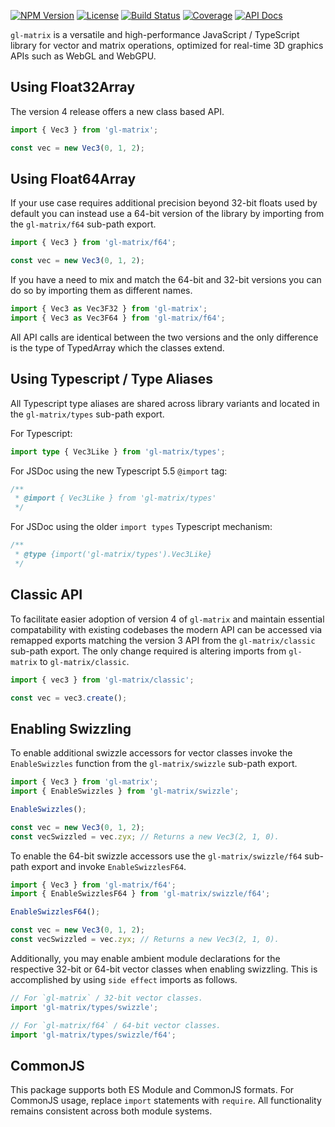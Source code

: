 [![NPM Version](https://img.shields.io/npm/v/gl-matrix.svg)](https://www.npmjs.com/package/gl-matrix)
[![License](https://img.shields.io/badge/license-MIT-yellowgreen.svg?style=flat)](https://github.com/typhonjs-svelte/trie-search/blob/main/LICENSE)
[![Build Status](https://github.com/toji/gl-matrix/workflows/CI/CD/badge.svg)](#)
[![Coverage](https://img.shields.io/codecov/c/github/toji/gl-matrix.svg)](https://codecov.io/github/toji/gl-matrix)
[![API Docs](https://img.shields.io/badge/API%20Documentation-476ff0)](https://glmatrix.net/docs/v4/)

`gl-matrix` is a versatile and high-performance JavaScript / TypeScript library for vector and matrix operations, 
optimized for real-time 3D graphics APIs such as WebGL and WebGPU.

## Using Float32Array

The version 4 release offers a new class based API.

```js
import { Vec3 } from 'gl-matrix';

const vec = new Vec3(0, 1, 2);
```

## Using Float64Array

If your use case requires additional precision beyond 32-bit floats used by default you can instead use a 
64-bit version of the library by importing from the `gl-matrix/f64` sub-path export.

```js
import { Vec3 } from 'gl-matrix/f64';

const vec = new Vec3(0, 1, 2);
```

If you have a need to mix and match the 64-bit and 32-bit versions you can do so by importing them as different names.

```js
import { Vec3 as Vec3F32 } from 'gl-matrix';
import { Vec3 as Vec3F64 } from 'gl-matrix/f64';
```

All API calls are identical between the two versions and the only difference is the type of TypedArray which the classes extend.

## Using Typescript / Type Aliases

All Typescript type aliases are shared across library variants and located in the `gl-matrix/types` sub-path export.

For Typescript:
```ts
import type { Vec3Like } from 'gl-matrix/types';
```

For JSDoc using the new Typescript 5.5 `@import` tag:
```js
/**
 * @import { Vec3Like } from 'gl-matrix/types'
 */
```

For JSDoc using the older `import types` Typescript mechanism:
```js
/**
 * @type {import('gl-matrix/types').Vec3Like}
 */
```

## Classic API

To facilitate easier adoption of version 4 of `gl-matrix` and maintain essential compatability with existing codebases the modern
API can be accessed via remapped exports matching the version 3 API from the `gl-matrix/classic` sub-path export. The
only change required is altering imports from `gl-matrix` to `gl-matrix/classic`.

```js
import { vec3 } from 'gl-matrix/classic';

const vec = vec3.create();
```

## Enabling Swizzling

To enable additional swizzle accessors for vector classes invoke the `EnableSwizzles` function from 
the `gl-matrix/swizzle` sub-path export.

```ts
import { Vec3 } from 'gl-matrix';
import { EnableSwizzles } from 'gl-matrix/swizzle';

EnableSwizzles();

const vec = new Vec3(0, 1, 2);
const vecSwizzled = vec.zyx; // Returns a new Vec3(2, 1, 0). 
```

To enable the 64-bit swizzle accessors use the `gl-matrix/swizzle/f64` sub-path export and invoke `EnableSwizzlesF64`.

```ts
import { Vec3 } from 'gl-matrix/f64';
import { EnableSwizzlesF64 } from 'gl-matrix/swizzle/f64';

EnableSwizzlesF64();

const vec = new Vec3(0, 1, 2);
const vecSwizzled = vec.zyx; // Returns a new Vec3(2, 1, 0). 
```

Additionally, you may enable ambient module declarations for the respective 32-bit or 64-bit 
vector classes when enabling swizzling. This is accomplished by using `side effect` imports as follows. 

```ts
// For `gl-matrix` / 32-bit vector classes.
import 'gl-matrix/types/swizzle';

// For `gl-matrix/f64` / 64-bit vector classes.
import 'gl-matrix/types/swizzle/f64';
```

## CommonJS

This package supports both ES Module and CommonJS formats. For CommonJS usage, replace `import` statements with 
`require`. All functionality remains consistent across both module systems.
